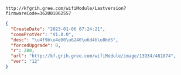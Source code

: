 `http://kfgrih.gree.com/wifiModule/Lastversion?firmwareCode=362001062557`

```json
{
  "CreateDate": "2023-01-06 07:24:21",
  "commProtVer": "V1.0.0",
  "desc": "\u4f9b\u4e00\u6240\u6d4b\u8bd5",
  "forcedUpgrade": 0,
  "r": 200,
  "url": "http://kf.grih.gree.com/wifiModule/image/13934/481874",
  "ver": "12"
}
```